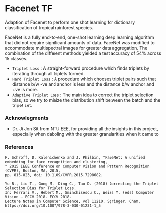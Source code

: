 # Facenet TF
Adaption of Facenet to perform one shot learning for dictionary classification of tropical rainforest species.

FaceNet is a fully end-to-end, one-shot learning deep learning algorithm that did not require significant amounts of data. FaceNet was modified to accommodate multispectral images for greater data aggregation. The combination of the different methods yielded a test accuracy of 54% across 15 classes.

- `Triplet Loss` : A straight-forward procedure which finds triplets by iterating through all triplets formed.
- `Hard Triplet Loss` : A procedure which chooses triplet pairs such that distance b/w -ve and anchor is less and the distance b/w anchor and +ve is more.
- `Adaptive Triplet Loss` : The main idea to correct the triplet selection bias, so we try to minize the distribution shift between the batch and the tripet set.

### Acknowlegments

 - Dr. Ji Jon Sit from NTU EEE, for providing all the insights in this project, especially when dabbling with the greater granularities when it came to 

### References

```
F. Schroff, D. Kalenichenko and J. Philbin, "FaceNet: A unified embedding for face recognition and clustering,
" 2015 IEEE Conference on Computer Vision and Pattern Recognition (CVPR), Boston, MA, 2015, 
pp. 815-823, doi: 10.1109/CVPR.2015.7298682.
```

```
Yu B., Liu T., Gong M., Ding C., Tao D. (2018) Correcting the Triplet Selection Bias for Triplet Loss. 
In: Ferrari V., Hebert M., Sminchisescu C., Weiss Y. (eds) Computer Vision – ECCV 2018. ECCV 2018. 
Lecture Notes in Computer Science, vol 11210. Springer, Cham. https://doi.org/10.1007/978-3-030-01231-1_5
```
